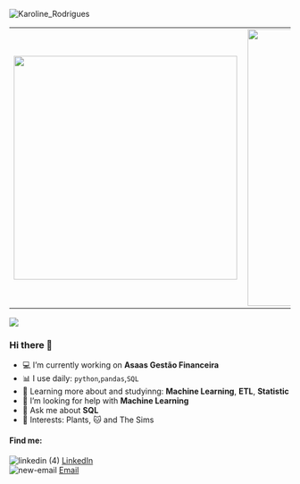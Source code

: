 ![Karoline_Rodrigues](https://user-images.githubusercontent.com/54186689/96526636-9453ba00-1254-11eb-87c1-d706822e3bfa.png)

<center>
<table>
    <tr>
        <td><img width="400px" align="left" src="https://github-readme-stats.vercel.app/api/top-langs/?username=KarolRodriguespy&hide=html&layout=compact&theme=vue" /></td>
        <td><img width="495px" align="left" src="https://github-readme-stats.vercel.app/api?username=KarolRodriguespy&theme=vue"/></td>
    </tr>   
</table>
</center>  

![](https://komarev.com/ghpvc/?username=KarolRodriguespy&color=lightgrey&style=plastic)

### Hi there 👋

- :computer: I’m currently working on **Asaas Gestão Financeira**
- :bar_chart: I use daily: `python`,`pandas`,`SQL`
- 🌱 Learning more about and studyinng: **Machine Learning**, **ETL**, **Statistic**
- 🤔 I’m looking for help with **Machine Learning**
- 💬 Ask me about **SQL**
- :cactus: Interests: Plants, :cat: and The Sims

#### Find me:

![linkedin (4)](https://user-images.githubusercontent.com/54186689/96528577-7dfc2d00-1259-11eb-9e4d-526cc4165895.png) [LinkedIn](https://www.linkedin.com/in/karoline-rodrigues-6883089b)  
![new-email](https://user-images.githubusercontent.com/54186689/96528932-40e46a80-125a-11eb-93db-082078724b36.png) [Email](mailto:kr.araujo.12@gmail.com)  



